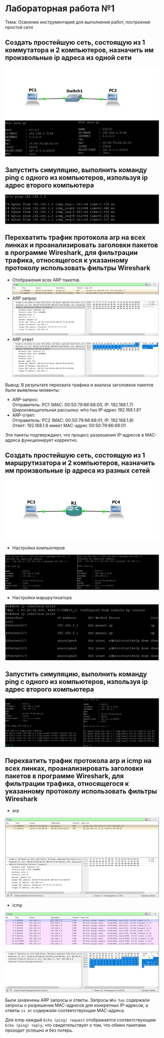 # Лабораторная работа №1
Тема: Освоение инструментария для выполнения работ, построение простой сети  

## Создать простейшую сеть, состоящую из 1 коммутатора и 2 компьютеров, назначить им произвольные ip адреса из одной сети
![](images/1.png)  
![](images/2.png)    
## Запустить симуляцию, выполнить команду ping с одного из компьютеров, изпользуя ip адрес второго компьютера
![](images/3.png)   
## Перехватить трафик протокола arp на всех линках и проанализировать заголовки пакетов в программе Wireshark, для фильтрации трафика, относящегося к указанному протоколу использовать фильтры Wireshark
- Отображения всех ARP пакетов.  
![](images/4.png)  
- ARP запрос
![](images/5.png)  
- ARP ответ    
![](images/6.png)        

Вывод: В результате перехвата трафика и анализа заголовков пакетов были выявлены  моменты:
 - ARP-запрос:  
    Отправитель: PC1 (MAC: 00:50:79:66:68:00, IP: 192.168.1.7)  
    Широковещательная рассылка: who has IP-адрес 192.168.1.8?  
  - ARP-ответ:  
    Отправитель: PC2 (MAC: 00:50:79:66:68:01, IP: 192.168.1.8)  
    Ответ:  192.168.1.8 имеет MAC-адрес 00:50:79:66:68:01  

Эти пакеты подтверждают, что процесс разрешения IP-адресов в MAC-адреса функционирует корректно.
## Создать простейшую сеть, состоящую из 1 маршрутизатора и 2 компьютеров, назначить им произвольные ip адреса из разных сетей
![](images/7.png)     

- Настройки компьютеров  

![](images/8.png)  

- Настройки маршрутизатора  

![](images/9.png)        
## Запустить симуляцию, выполнить команду ping с одного из компьютеров, изпользуя ip адрес второго компьютера
![](images/10.png)    
## Перехватить трафик протокола arp и icmp на всех линках, проанализировать заголовки пакетов в программе Wireshark, для фильтрации трафика, относящегося к указанному протоколу использовать фильтры Wireshark

- arp 

![](images/12.png)  

- icmp

![](images/11.png)  

Были захвачены ARP запросы и ответы. Запросы `Who has` содержали запросы о разрешении MAC-адресов для конкретных IP-адресов, а ответы `is at` содержали соответствующие MAC-адреса.  

Для icmp каждый `Echo (ping) request` отображается соответствующим `Echo (ping) reply`, что свидетельствует о том, что обмен пакетами проходит успешно и без потерь.
